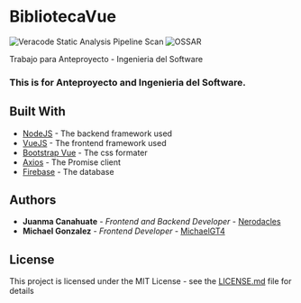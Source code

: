 # BibliotecaVue
![Veracode Static Analysis Pipeline Scan](https://github.com/Nerodacles/BibliotecaVue/workflows/Veracode%20Static%20Analysis%20Pipeline%20Scan/badge.svg)
![OSSAR](https://github.com/Nerodacles/BibliotecaVue/workflows/OSSAR/badge.svg)

Trabajo para Anteproyecto - Ingenieria del Software

### **This is for Anteproyecto and Ingenieria del Software.**


## Built With

* [NodeJS](https://nodejs.org/es/) - The backend framework used
* [VueJS](https://vuejs.org/) - The frontend framework used
* [Bootstrap Vue](https://bootstrap-vue.org/) - The css formater
* [Axios](https://github.com/axios/axios) - The Promise client
* [Firebase](https://firebase.google.com/) - The database

## Authors

* **Juanma Canahuate** - *Frontend and Backend Developer* - [Nerodacles](https://github.com/Nerodacles)
* **Michael Gonzalez** - *Frontend Developer* - [MichaelGT4](https://github.com/MichaelGT4)


## License

This project is licensed under the MIT License - see the [LICENSE.md](LICENSE) file for details

